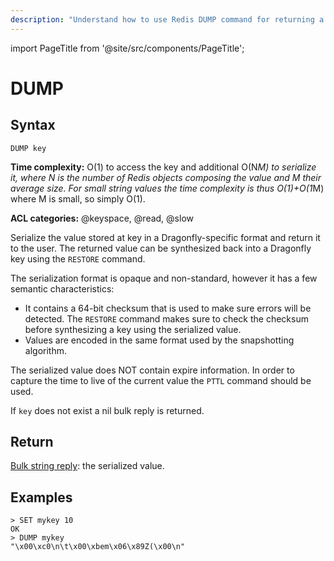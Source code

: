 ```yaml
---
description: "Understand how to use Redis DUMP command for returning a serialized version of stored value."
---
```


import PageTitle from '@site/src/components/PageTitle';

# DUMP

<PageTitle title="Redis DUMP Command (Documentation) | Dragonfly" />

## Syntax

    DUMP key

**Time complexity:** O(1) to access the key and additional O(N*M) to serialize it, where N is the number of Redis objects composing the value and M their average size. For small string values the time complexity is thus O(1)+O(1*M) where M is small, so simply O(1).

**ACL categories:** @keyspace, @read, @slow

Serialize the value stored at key in a Dragonfly-specific format and return it to
the user.
The returned value can be synthesized back into a Dragonfly key using the `RESTORE`
command.

The serialization format is opaque and non-standard, however it has a few
semantic characteristics:

- It contains a 64-bit checksum that is used to make sure errors will be
  detected.
  The `RESTORE` command makes sure to check the checksum before synthesizing a
  key using the serialized value.
- Values are encoded in the same format used by the snapshotting algorithm.

The serialized value does NOT contain expire information.
In order to capture the time to live of the current value the `PTTL` command
should be used.

If `key` does not exist a nil bulk reply is returned.

## Return

[Bulk string reply](https://redis.io/docs/reference/protocol-spec/#bulk-strings): the serialized value.

## Examples

```
> SET mykey 10
OK
> DUMP mykey
"\x00\xc0\n\t\x00\xbem\x06\x89Z(\x00\n"
```
